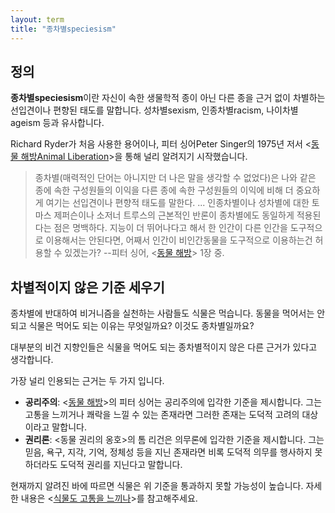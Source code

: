 ```yaml
---
layout: term
title: "종차별speciesism"
---
```

## 정의

**종차별speciesism**이란 자신이 속한 생물학적 종이 아닌 다른 종을 근거 없이 차별하는 선입견이나 편향된 태도를 말합니다. 성차별sexism, 인종차별racism, 나이차별ageism 등과 유사합니다.

Richard Ryder가 처음 사용한 용어이나, 피터 싱어Peter Singer의 1975년 저서 \<[동물 해방Animal Liberation](/2019/07/28/animal-liberation.html)\>을 통해 널리 알려지기 시작했습니다.

> 종차별(매력적인 단어는 아니지만 더 나은 말을 생각할 수 없었다)은 나와 같은 종에 속한 구성원들의 이익을 다른 종에 속한 구성원들의 이익에 비해 더 중요하게 여기는 선입견이나 편향적 태도를 말한다. ... 인종차별이나 성차별에 대한 토마스 제퍼슨이나 소저너 트루스의 근본적인 반론이 종차별에도 동일하게 적용된다는 점은 명백하다. 지능이 더 뛰어나다고 해서 한 인간이 다른 인간을 도구적으로 이용해서는 안된다면, 어째서 인간이 비인간동물을 도구적으로 이용하는건 허용할 수 있겠는가? --피터 싱어, \<[동물 해방](/2019/07/28/animal-liberation.html)\> 1장 중.

## 차별적이지 않은 기준 세우기

종차별에 반대하여 비거니즘을 실천하는 사람들도 식물은 먹습니다. 동물을 먹어서는 안되고 식물은 먹어도 되는 이유는 무엇일까요? 이것도 종차별일까요?

대부분의 비건 지향인들은 식물을 먹어도 되는 종차별적이지 않은 다른 근거가 있다고 생각합니다.

가장 널리 인용되는 근거는 두 가지 입니다.

- **공리주의**: \<[동물 해방](/2019/07/28/animal-liberation.html)\>의 피터 싱어는 공리주의에 입각한 기준을 제시합니다. 그는 고통을 느끼거나 쾌락을 느낄 수 있는 존재라면 그러한 존재는 도덕적 고려의 대상이라고 말합니다.
- **권리론**: \<동물 권리의 옹호\>의 톰 리건은 의무론에 입각한 기준을 제시합니다. 그는 믿음, 욕구, 지각, 기억, 정체성 등을 지닌 존재라면 비록 도덕적 의무를 행사하지 못하더라도 도덕적 권리를 지닌다고 말합니다.

현재까지 알려진 바에 따르면 식물은 위 기준을 통과하지 못할 가능성이 높습니다. 자세한
내용은 \<[식물도 고통을 느끼나](/2019/11/12/plant-sentience.html)\>를
참고해주세요.
